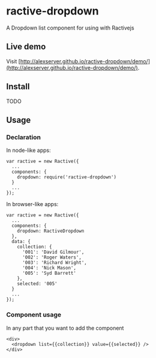 # ractive-dropdown
A Dropdown list component for using with Ractivejs

## Live demo
Visit [http://alexserver.github.io/ractive-dropdown/demo/](http://alexserver.github.io/ractive-dropdown/demo/).

## Install
TODO

## Usage

### Declaration
In node-like apps:
```
var ractive = new Ractive({
  ...
  components: {
    dropdown: require('ractive-dropdown')
  }
  ...
});
```

In browser-like apps:
```
var ractive = new Ractive({
  ...
  components: {
    dropdown: RactiveDropdown
  },
  data: {
    collection: {
      '001': 'David Gilmour',
      '002': 'Roger Waters',
      '003': 'Richard Wright',
      '004': 'Nick Mason',
      '005': 'Syd Barrett'
    },
    selected: '005'
  }
  ...
});
```

### Component usage
In any part that you want to add the component
```
<div>
  <dropdown list={{collection}} value={{selected}} />
</div>
```